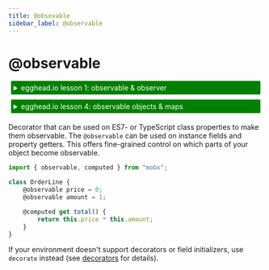 ```yaml
---
title: @obsevable
sidebar_label: @observable
---
```


<div id='codefund' style='float:right'></div>

# @observable

<details>
    <summary style="color: white; background:green;padding:5px;margin:5px;border-radius:2px">egghead.io lesson 1: observable & observer</summary>
    <br>
    <div style="padding:5px;">
        <iframe style="border: none;" width=760 height=427  src="https://egghead.io/lessons/javascript-sync-the-ui-with-the-app-state-using-mobx-observable-and-observer-in-react/embed" ></iframe>
    </div>
    <a style="font-style:italic;padding:5px;margin:5px;" href="https://egghead.io/lessons/javascript-sync-the-ui-with-the-app-state-using-mobx-observable-and-observer-in-react">Hosted on egghead.io</a>
</details>

<details>
    <summary style="color: white; background:green;padding:5px;margin:5px;border-radius:2px">egghead.io lesson 4: observable objects & maps</summary>
    <br>
    <div style="padding:5px;">
        <iframe style="border: none;" width=760 height=427  src="https://egghead.io/lessons/react-use-observable-objects-arrays-and-maps-to-store-state-in-mobx/embed" ></iframe>
    </div>
    <a style="font-style:italic;padding:5px;margin:5px;"  href="https://egghead.io/lessons/react-use-observable-objects-arrays-and-maps-to-store-state-in-mobx">Hosted on egghead.io</a>
</details>


Decorator that can be used on ES7- or TypeScript class properties to make them observable.
The `@observable` can be used on instance fields and property getters.
This offers fine-grained control on which parts of your object become observable.

```javascript
import { observable, computed } from "mobx";

class OrderLine {
    @observable price = 0;
    @observable amount = 1;

    @computed get total() {
        return this.price * this.amount;
    }
}
```

If your environment doesn't support decorators or field initializers,
use `decorate` instead (see [decorators](./modifiers.md) for details).
